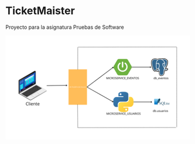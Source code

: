 # TicketMaister 
Proyecto para la asignatura Pruebas de Software

![Descripción de la imagen](images/estructura.png)
